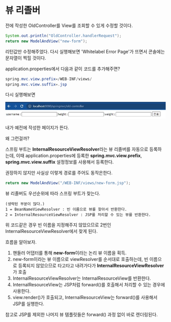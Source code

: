 # 뷰 리졸버

전에 작성한 OldController를 View를 조회할 수 있게 수정할 것이다.

```java
System.out.println("OldController.handlerRequest");
return new ModelAndView("new-form");
```

리턴값만 수정해주었다. 다시 실행해보면 'Whitelabel Error Page'가 뜨면서 콘솔에는 문자열이 찍힐 것이다.

application.properties에서 다음과 같이 코드를 추가해주면?

```java
spring.mvc.view.prefix=/WEB-INF/views/
spring.mvc.view.suffix=.jsp
```

다시 실행해보면

![](img/propertiesweb.JPG)  

내가 예전에 작성한 페이지가 뜬다.

왜 그런걸까?

스프링 부트는 **InternalResourceViewResolver**라는 뷰 리졸버를 자동으로 등록하는데, 이때 application.properties에 등록한 **spring.mvc.view.prefix**, **spring.mvc.view.suffix** 설정정보를 사용해서 등록한다.

권장하지 않지만 사실상 이렇게 경로를 주어도 동작은한다.

```java
return new ModelAndView("/WEB-INF/views/new-form.jsp");
```

뷰 리졸버도 우선순위에 따라 스프링 부트가 찾는다.

```text
(생략된 부분이 많다.)
1 = BeanNameViewResolver : 빈 이름으로 뷰를 찾아서 반환한다.
2 = InternalResourceViewResolver : JSP를 처리할 수 있는 뷰를 반환한다.
```

위 코드같은 경우 빈 이름을 지정해주지 않았으므로 2번인 InternalResourceViewResolver에서 찾게 된다.

흐름을 알아보자.

1. 핸들러 어댑터를 통해 **new-form**이라는 논리 뷰 이름을 획득.
2. new-form이라는 뷰 이름으로 viewResolver를 순서대로 호출하는데, 빈 이름으로 등록되지 않았으므로 타고타고 내려가다가 **InternalResourceViewResolver**가 호출
3. InternalResourceViewResolver는 InternalResourceView를 반환한다.
4. InternalResourceView는 JSP처럼 forward()를 호출해서 처리할 수 있는 경우에 사용한다.
5. view.render()가 호출되고, InternalResourceView는 forward()를 사용해서 JSP를 실행한다.

참고로 JSP를 제외한 나머지 뷰 템플릿들은 forward() 과정 없이 바로 렌더링된다.


